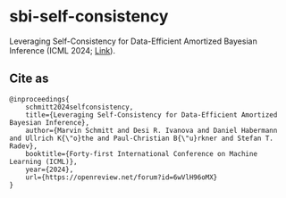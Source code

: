 # sbi-self-consistency

Leveraging Self-Consistency for Data-Efficient Amortized Bayesian Inference (ICML 2024; [Link](https://openreview.net/forum?id=6wVlH96oMX)).

## Cite as

```
@inproceedings{
    schmitt2024selfconsistency,
    title={Leveraging Self-Consistency for Data-Efficient Amortized Bayesian Inference},
    author={Marvin Schmitt and Desi R. Ivanova and Daniel Habermann and Ullrich K{\"o}the and Paul-Christian B{\"u}rkner and Stefan T. Radev},
    booktitle={Forty-first International Conference on Machine Learning (ICML)},
    year={2024},
    url={https://openreview.net/forum?id=6wVlH96oMX}
}
```
